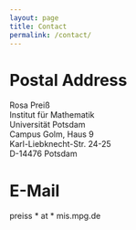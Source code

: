```yaml
---
layout: page
title: Contact
permalink: /contact/
---
```


# Postal Address

Rosa Preiß  
Institut für Mathematik  
Universität Potsdam  
Campus Golm, Haus 9  
Karl-Liebknecht-Str. 24-25  
D-14476 Potsdam


# E-Mail

preiss * at * mis.mpg.de
